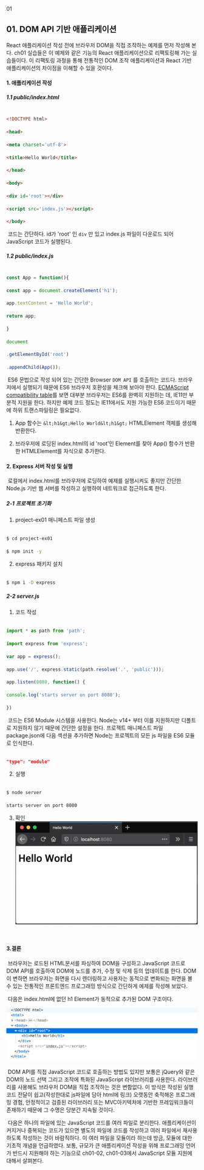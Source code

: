 01

## 01\. DOM API 기반 애플리케이션

React 애플리케이션 작성 전에 브라우저 DOM을 직접 조작하는 예제를 먼저 작성해 본다. ch01 실습들은 이 예제와 같은 기능의 React 애플리케이션으로 리팩토링해 가는 실습들이다. 이 리팩토링 과정을 통해 전통적인 DOM 조작 애플리케이션과 React 기반 애플리케이션의 차이점을 이해할 수 있을 것이다.

#### 1\. 애플리케이션 작성

##### 1.1 public/index.html

```html

<!DOCTYPE html>

<head>

<meta charset='utf-8'>

<title>Hello World</title>

</head>

<body>

<div id='root'></div>

<script src='index.js'></script>

</body>

```

​ 코드는 간단하다. id가 'root' 인 `div` 만 있고 index.js 파일이 다운로드 되어 JavaScript 코드가 실행된다.

##### 1.2 public/index.js

```JavaScript

const App = function(){

const app = document.createElement('h1');

app.textContent = 'Hello World';

return app;

}

document

.getElementById('root')

.appendChild(App());

```

​ ES6 문법으로 작성 되어 있는 간단한 Browser `DOM API` 를 호출하는 코드다. 브라우저에서 실행되기 때문에 ES6 브라우저 호환성을 체크해 보아야 한다. [ECMAScript compatibility table](https://kangax.github.io/compat-table/es6/)를 보면 대부분 브라우저는 ES6를 완벽히 지원하는 데, IE11만 부분적 지원을 한다. 하지만 예제 코드 정도는 IE11에서도 지원 가능한 ES6 코드이기 때문에 하위 트랜스파일링은 필요없다.

1. App 함수는 `&lt;h1&gt;Hello World&lt;h1&gt;` HTMLElement 객체를 생성해 반환한다.

2. 브라우저에 로딩된 index.html의 id 'root'인 Element를 찾아 App() 함수가 반환한 HTMLElement를 자식으로 추가한다.

#### 2\. Express 서버 작성 및 실행

​ 로컬에서 index.html를 브라우저에 로딩하여 예제를 실행시켜도 좋지만 간단한 Node.js 기반 웹 서버를 작성하고 실행하여 네트워크로 접근하도록 한다.

##### 2-1 프로젝트 초기화

1. project-ex01 매니페스트 파일 생성

```bash

$ cd project-ex01

$ npm init -y

```

2. express 패키지 설치

```bash

$ npm i -D express

```

##### 2-2 server.js

1. 코드 작성

```javascript

import * as path from 'path';

import express from 'express';

var app = express();

app.use('/', express.static(path.resolve('.', 'public')));

app.listen(8080, function() {

console.log('starts server on port 8080');

})

```

​ 코드는 ES6 Module 시스템을 사용한다. Node는 v14+ 부터 이를 지원하지만 디폴트로 지원하지 않기 때문에 간단한 설정을 한다. 프로젝트 매니페스트 파일 package.json에 다음 섹션을 추가하면 Node는 프로젝트의 모든 js 파일을 ES6 모듈로 인식한다.

```json

"type": "module"

```

2. 실행

```bash

$ node server

starts server on port 8080

```

3. 확인
![ch01-0001.png](../../_resources/f48af4dd17d24dceb50db94125bed5e7.png)

​

#### 3.결론

​ 브라우저는 로드된 HTML문서를 파싱하여 DOM을 구성하고 JavaScript 코드로 DOM API를 호출하여 DOM에 노드를 추가, 수정 및 삭제 등의 업데이트를 한다. DOM이 변하면 브라우저는 화면을 다시 렌더링하고 사용자는 동적으로 변화되는 화면을 볼 수 있는 전통적인 프론트엔드 프로그래밍 방식으로 간단하게 예제를 작성해 보았다.

​ 다음은 index.html에 없던 h1 Element가 동적으로 추가된 DOM 구조이다.

![ch01-0002.png](../../_resources/3e97ece9d91d4b89949f8335fe08a899.png)

​ DOM API를 직접 JavaScript 코드로 호출하는 방법도 있지만 보통은 jQuery와 같은 DOM의 노드 선택 그리고 조작에 특화된 JavaScript 라이브러리를 사용한다. 라이브러리를 사용해도 브라우저 DOM을 직접 조작하는 것은 변함없다. 이 방식은 작성된 실행 코드 전달이 쉽고(작성한대로 js파일에 담아 html에 링크) 오랫동안 축적해온 프로그래밍 경험, 안정적이고 검증된 라이브러리 또는 MVC아키텍처에 기반한 프레임워크들이 존재하기 때문에 그 수명은 당분간 지속될 것이다.

​ 다음은 하나의 파일에 있는 JavaScript 코드를 여러 파일로 분리한다. 애플리케이션이 커지거나 중복되는 코드가 있으면 별도의 파일에 코드를 작성하고 여러 파일에서 재사용 하도록 작성하는 것이 바람직하다. 이 여러 파일을 모듈이라 하는데 방금, 모듈에 대한 기초적 개념을 언급하였다. 보통, 규모가 큰 애플리케이션 작성을 위해 프로그래밍 언어가 반드시 지원해야 하는 기능으로 ch01-02, ch01-03에서 JavaScript 모듈 지원에 대해서 살펴본다.